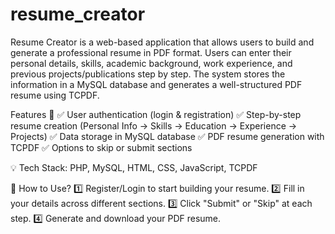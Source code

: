 # resume_creator
Resume Creator is a web-based application that allows users to build and generate a professional resume in PDF format. Users can enter their personal details, skills, academic background, work experience, and previous projects/publications step by step. The system stores the information in a MySQL database and generates a well-structured PDF resume using TCPDF.

Features 🚀
✅ User authentication (login & registration)
✅ Step-by-step resume creation (Personal Info → Skills → Education → Experience → Projects)
✅ Data storage in MySQL database
✅ PDF resume generation with TCPDF
✅ Options to skip or submit sections

💡 Tech Stack: PHP, MySQL, HTML, CSS, JavaScript, TCPDF

📌 How to Use?
1️⃣ Register/Login to start building your resume.
2️⃣ Fill in your details across different sections.
3️⃣ Click "Submit" or "Skip" at each step.
4️⃣ Generate and download your PDF resume.

